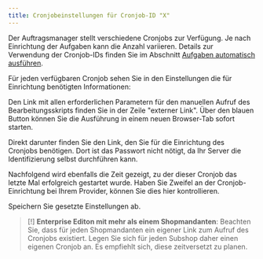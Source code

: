 ```yaml
---
title: Cronjobeinstellungen für Cronjob-ID "X"
---
```


Der Auftragsmanager stellt verschiedene Cronjobs zur Verfügung. Je nach Einrichtung der Aufgaben kann die Anzahl variieren. Details zur Verwendung der Cronjob-IDs finden Sie im Abschnitt [Aufgaben automatisch ausführen](../050_Aufgaben_automatisch_ausfuehren).

Für jeden verfügbaren Cronjob sehen Sie in den Einstellungen die für Einrichtung benötigten Informationen:

Den Link mit allen erforderlichen Parametern für den manuellen Aufruf des Bearbeitungsskripts finden Sie in der Zeile "externer Link". Über den blauen Button können Sie die Ausführung in einem neuen Browser-Tab sofort starten.

Direkt darunter finden Sie den Link, den Sie für die Einrichtung des Cronjobs benötigen. Dort ist das Passwort nicht nötigt, da Ihr Server die Identifizierung selbst durchführen kann.

Nachfolgend wird ebenfalls die Zeit gezeigt, zu der dieser Cronjob das letzte Mal erfolgreich gestartet wurde. Haben Sie Zweifel an der Cronjob-Einrichtung bei Ihrem Provider, können Sie dies hier kontrollieren.

Speichern Sie gesetzte Einstellungen ab.

> [!] **Enterprise Editon mit mehr als einem Shopmandanten**: Beachten Sie, dass für jeden Shopmandanten ein eigener Link zum Aufruf des Cronjobs existiert. Legen Sie sich für jeden Subshop daher einen eigenen Cronjob an. Es empfiehlt sich, diese zeitversetzt zu planen.
